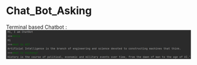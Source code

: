 # Chat_Bot_Asking
Terminal based Chatbot :
![Image of output](https://github.com/Mdhosenzisad/Chat_Bot_Asking/blob/main/chatbot.png)

